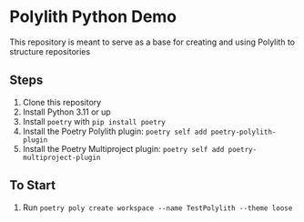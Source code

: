 # Polylith Python Demo

This repository is meant to serve as a base for creating and using Polylith to structure repositories

## Steps

1. Clone this repository
1. Install Python 3.11 or up
1. Install `poetry` with `pip install poetry`
1. Install the Poetry Polylith plugin: `poetry self add poetry-polylith-plugin`
1. Install the Poetry Multiproject plugin: `poetry self add poetry-multiproject-plugin`

## To Start
1. Run `poetry poly create workspace --name TestPolylith --theme loose`
